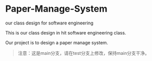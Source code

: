 # Paper-Manage-System
our class design for software engineering

This is our class design in hit software engineering class.

Our project is to design a paper manage system.

>注意：这是main分支，请在test分支上修改，保持main分支干净。

